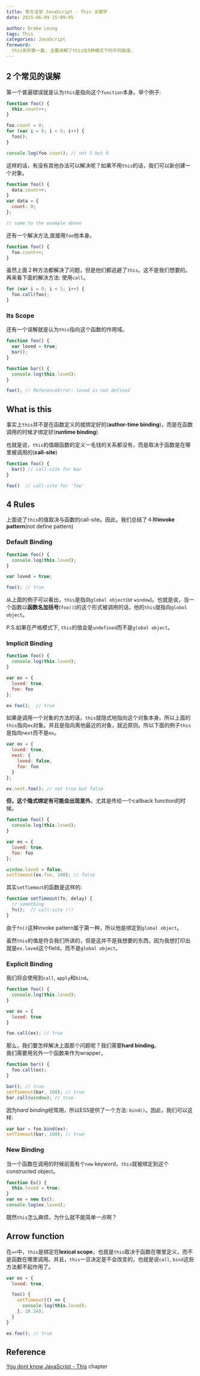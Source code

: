 ```yaml
---
title: 笨方法学 JavaScript - This 关键字
date: 2015-06-09 15:09:05

author: Drake Leung
tags: This
categories: JavaScript
foreword:
  this系列第一篇, 主要讲解了this在5种模式下的不同取值.
---
```


## 2 个常见的误解
第一个普遍错误就是认为`this`是指向这个`function`本身。举个例子:
```javascript
function foo() {
  this.count++;
}

foo.count = 0;
for (var i = 0; i < 5; i++) {
  foo();
}

console.log(foo.count); // not 5 but 0
```

这样的话，有没有其他办法可以解决呢？如果不用`this`的话，我们可以新创建一个对象。
```javascript
function foo() {
  data.count++;
}
var data = {
  count: 0;
};

// same to the example above
```
还有一个解决方法,直接用`foo`他本身。
```javascript
function foo() {
  foo.count++;
}
```
虽然上面２种方法都解决了问题，但是他们都逃避了`this`。这不是我们想要的。　　
再来看下面的解决方法: 使用`call`。
```javascript
for (var i = 0; i < 5; i++) {
  foo.call(foo);
}
```

### Its Scope
还有一个误解就是认为`this`指向这个函数的作用域。
```javascript
function foo() {
  var loved = true;
  bar();
}

function bar() {
  console.log(this.loved);
}

foo(); // ReferenceError: loved is not defined
```

## What is this
事实上`this`并不是在函数定义的就绑定好的(**author-time binding**)，而是在函数调用的时候才绑定好(**runtime binding**)

也就是说，`this`的值跟函数的定义一毛钱的关系都没有，而是取决于函数是在哪里被调用的(**call-site**)
```javascript
function foo() {
  bar() // call-site for bar
}

foo()  // call-site for 'foo'
```

## 4 Rules
上面说了`this`的值取决与函数的call-site。因此，我们总结了４种**invoke pattern**(not define pattern)

### Default Binding
```javascript
function foo() {
  console.log(this.loved);
}

var loved = true;

foo(); // true
```
从上面的例子可以看出，`this`是指向`global object`(or `window`)。也就是说，当一个函数以**函数名加括号**(`foo()`)的这个形式被调用的话，他的`this`就指向`globol object`。

P.S.如果在严格模式下, `this`的值会是`undefined`而不是`global object`。

### Implicit Binding
```javascript
function foo() {
  console.log(this.loved);
}

var ex = {
  loved: true,
  foo: foo
};

ex.foo();  // true
```
如果是调用一个对象的方法的话，`this`就隐式地指向这个对象本身。所以上面的`this`指向`ex`对象。并且是指向离他最近的对象，就近原则。所以下面的例子`this`是指向`next`而不是`ex`。
```javascript
var ex = {
  loved: true,
  next: {
    loved: false,
    foo: foo
  }
};

ex.next.foo(); // not true but false
```
**但，这个隐式绑定有可能会出现意外**。尤其是传给一个callback function的时候。
```javascript
function foo() {
  console.log(this.loved);
}

var ex = {
  loved: true,
  foo: foo
};

window.loved = false;
setTimeout(ex.foo, 100); // false
```
其实`setTiemout`的函数是这样的:
```javascript
function setTimeout(fn, delay) {
  // something
  fn();  // call-site !!!
}
```
由于`fn()`这种invoke pattern属于第一种，所以他是绑定到`global object`。

虽然`this`的值是符合我们所讲的，但是这并不是我想要的东西，因为我想打印出就是`ex.loved`这个field，而不是`global object`。

### Explicit Binding
我们将会使用到`call`, `apply`和`bind`。

```javascript
function foo() {
  console.log(this.loved);
}

var ex = {
  loved: true
}

foo.call(ex); // true
```

那么，我们要怎样解决上面那个问题呢？我们需要**hard binding**。  
我们需要用另外一个函数来作为wrapper，
```javascript
function bar() {
  foo.call(ex);
}

bar(); // true
setTimeout(bar, 100); // true
bar.call(window); // true
```

因为*hard binding*经常用，所以ES5提供了一个方法: `bind()`。因此，我们可以这样:
```javascript
var bar = foo.bind(ex);
setTimeout(bar, 100); // true
```
### New Binding
当一个函数在调用的时候前面有个`new` keyword，`this`就被绑定到这个constructed object。
```javascript
function Ex() {
  this.loved = true;
}
var ex = new Ex();
console.log(ex.loved);
```
既然`this`怎么麻烦，为什么就不能简单一点啊？

## Arrow function
在`=>`中，`this`是绑定在**lexical scope**，也就是`this`取决于函数在哪里定义，而不是函数在哪里调用。并且，`this`一旦决定是不会改变的，也就是说`call`, `bind`这些方法都不起作用了。
```javascript
var ex = {
  loved: true,

  foo() {
    setTimeout(() => {
      console.log(this.loved);
    }, 10.24);
  }
}

ex.foo(); // true
```

## Reference
[You dont know JavaScript - This](https://github.com/getify/You-Dont-Know-JS/blob/master/this%20&%20object%20prototypes/README.md#you-dont-know-js-this--object-prototypes) chapter
